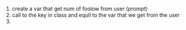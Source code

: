 1. create a var that get num of foolow from user (prompt)
2. call to the key in class and equll to the var that we get from the user
3. 